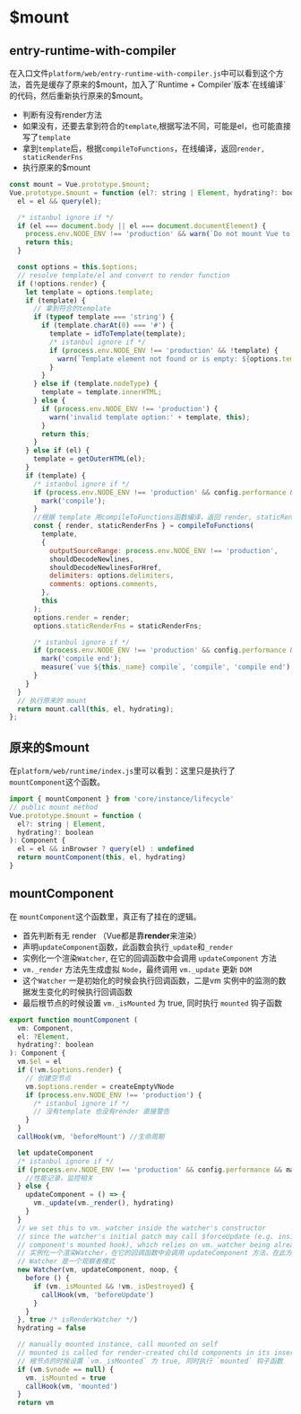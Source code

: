 # $mount
## entry-runtime-with-compiler
在入口文件`platform/web/entry-runtime-with-compiler.js`中可以看到这个方法，首先是缓存了原来的$mount，加入了`Runtime + Compiler`版本`在线编译`的代码，然后重新执行原来的$mount。
- 判断有没有render方法
- 如果没有，还要去拿到符合的`template`,根据写法不同，可能是el，也可能直接写了`template`
- 拿到`template`后，根据`compileToFunctions`，在线编译，返回`render, staticRenderFns`
- 执行原来的$mount

```js
const mount = Vue.prototype.$mount;
Vue.prototype.$mount = function (el?: string | Element, hydrating?: boolean): Component {
  el = el && query(el);

  /* istanbul ignore if */
  if (el === document.body || el === document.documentElement) {
    process.env.NODE_ENV !== 'production' && warn(`Do not mount Vue to <html> or <body> - mount to normal elements instead.`);
    return this;
  }

  const options = this.$options;
  // resolve template/el and convert to render function
  if (!options.render) {
    let template = options.template;
    if (template) {
      // 拿到符合的template
      if (typeof template === 'string') {
        if (template.charAt(0) === '#') {
          template = idToTemplate(template);
          /* istanbul ignore if */
          if (process.env.NODE_ENV !== 'production' && !template) {
            warn(`Template element not found or is empty: ${options.template}`, this);
          }
        }
      } else if (template.nodeType) {
        template = template.innerHTML;
      } else {
        if (process.env.NODE_ENV !== 'production') {
          warn('invalid template option:' + template, this);
        }
        return this;
      }
    } else if (el) {
      template = getOuterHTML(el);
    }
    if (template) {
      /* istanbul ignore if */
      if (process.env.NODE_ENV !== 'production' && config.performance && mark) {
        mark('compile');
      }
      //根据 template 用compileToFunctions函数编译，返回 render, staticRenderFns 函数
      const { render, staticRenderFns } = compileToFunctions(
        template,
        {
          outputSourceRange: process.env.NODE_ENV !== 'production',
          shouldDecodeNewlines,
          shouldDecodeNewlinesForHref,
          delimiters: options.delimiters,
          comments: options.comments,
        },
        this
      );
      options.render = render;
      options.staticRenderFns = staticRenderFns;

      /* istanbul ignore if */
      if (process.env.NODE_ENV !== 'production' && config.performance && mark) {
        mark('compile end');
        measure(`vue ${this._name} compile`, 'compile', 'compile end');
      }
    }
  }
  // 执行原来的 mount
  return mount.call(this, el, hydrating);
};
```

## 原来的$mount
在`platform/web/runtime/index.js`里可以看到：这里只是执行了 `mountComponent`这个函数。
```js
import { mountComponent } from 'core/instance/lifecycle'
// public mount method
Vue.prototype.$mount = function (
  el?: string | Element,
  hydrating?: boolean
): Component {
  el = el && inBrowser ? query(el) : undefined
  return mountComponent(this, el, hydrating)
}
```
## mountComponent
在 `mountComponent`这个函数里，真正有了挂在的逻辑。
- 首先判断有无 render （Vue都是靠**render**来渲染）
- 声明`updateComponent`函数，此函数会执行`_update`和`_render`
- 实例化一个渲染`Watcher`, 在它的回调函数中会调用 `updateComponent` 方法
- `vm._render` 方法先生成虚拟 `Node`，最终调用 `vm._update` 更新 `DOM`
- 这个`Watcher` 一是初始化的时候会执行回调函数，二是vm 实例中的监测的数据发生变化的时候执行回调函数
- 最后根节点的时候设置 `vm._isMounted` 为 true, 同时执行 `mounted` 钩子函数
```js
export function mountComponent (
  vm: Component,
  el: ?Element,
  hydrating?: boolean
): Component {
  vm.$el = el
  if (!vm.$options.render) {
    // 创建空节点
    vm.$options.render = createEmptyVNode
    if (process.env.NODE_ENV !== 'production') {
      /* istanbul ignore if */
      // 没有template 也没有render 直接警告
    }
  }
  callHook(vm, 'beforeMount') //生命周期

  let updateComponent
  /* istanbul ignore if */
  if (process.env.NODE_ENV !== 'production' && config.performance && mark) {
    //性能记录，监控相关
  } else {
    updateComponent = () => {
      vm._update(vm._render(), hydrating)
    }
  }
  // we set this to vm._watcher inside the watcher's constructor
  // since the watcher's initial patch may call $forceUpdate (e.g. inside child
  // component's mounted hook), which relies on vm._watcher being already defined
  // 实例化一个渲染Watcher，在它的回调函数中会调用 updateComponent 方法，在此方法中调用 vm._render 方法先生成虚拟 Node，最终调用 vm._update 更新 DOM。
  // Watcher 是一个观察者模式
  new Watcher(vm, updateComponent, noop, {
    before () {
      if (vm._isMounted && !vm._isDestroyed) {
        callHook(vm, 'beforeUpdate')
      }
    }
  }, true /* isRenderWatcher */)
  hydrating = false

  // manually mounted instance, call mounted on self
  // mounted is called for render-created child components in its inserted hook
  // 根节点的时候设置 `vm._isMounted` 为 true, 同时执行 `mounted` 钩子函数
  if (vm.$vnode == null) {
    vm._isMounted = true
    callHook(vm, 'mounted')
  }
  return vm
```

